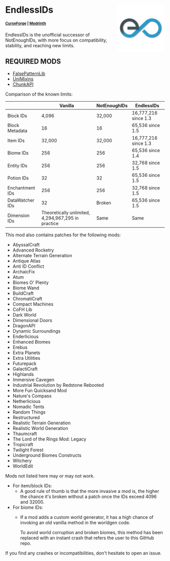 # EndlessIDs <img src="EIDSico.png" align="right" width=150>

<sup>**[CurseForge](https://www.curseforge.com/minecraft/mc-mods/endlessids) | [Modrinth](https://modrinth.com/mod/endlessids)**</sup>

EndlessIDs is the unofficial successor of NotEnoughIDs, with more focus on compatibility, stability, and reaching
new limits.

## REQUIRED MODS
- [FalsePatternLib](https://github.com/FalsePattern/FalsePatternLib)
- [UniMixins](https://github.com/LegacyModdingMC/UniMixins)
- [ChunkAPI](https://github.com/FalsePattern/ChunkAPI)

Comparison of the known limits:

|                 | Vanilla                                            | NotEnoughIDs | EndlessIDs           |
|-----------------|----------------------------------------------------|--------------|----------------------|
| Block IDs       | 4,096                                              | 32,000       | 16,777,216 since 1.3 |
| Block Metadata  | 16                                                 | 16           | 65,536 since 1.5     |
| Item  IDs       | 32,000                                             | 32,000       | 16,777,216 since 1.3 |
| Biome IDs       | 256                                                | 256          | 65,536 since 1.4     |
| Entity IDs      | 256                                                | 256          | 32,768 since 1.5     |
| Potion IDs      | 32                                                 | 32           | 65,536 since 1.5     |
| Enchantment IDs | 256                                                | 256          | 32,768 since 1.5     |
| DataWatcher IDs | 32                                                 | Broken       | 65,536 since 1.5     |
| Dimension IDs   | Theoretically unlimited, 4,294,967,295 in practice | Same         | Same                 |

This mod also contains patches for the following mods:

- AbyssalCraft
- Advanced Rocketry
- Alternate Terrain Generation
- Antique Atlas
- Anti ID Conflict
- ArchaicFix
- Atum
- Biomes O' Plenty
- Biome Wand
- BuildCraft
- ChromatiCraft
- Compact Machines
- CoFH Lib
- Dark World
- Dimensional Doors
- DragonAPI
- Dynamic Surroundings
- Enderlicious
- Enhanced Biomes
- Erebus
- Extra Planets
- Extra Utilities
- Futurepack
- GalactiCraft
- Highlands
- Immersive Cavegen
- Industrial Revolution by Redstone Rebooted
- More Fun Quicksand Mod
- Nature's Compass
- Netherlicious
- Nomadic Tents
- Random Things
- Restructured
- Realistic Terrain Generation
- Realistic World Generation
- Thaumcraft
- The Lord of the Rings Mod: Legacy
- Tropicraft
- Twilight Forest
- Underground Biomes Constructs
- Witchery
- WorldEdit

Mods not listed here may or may not work.

- For item/block IDs:
  - A good rule of thumb is that the more invasive a mod is, the higher the chance
  it's broken without a patch once the IDs exceed 4096 and 32000.
- For biome IDs:
  - If a mod adds a custom world generator, it has a high chance of invoking an old vanilla method in the worldgen code.

    To avoid world corruption and broken biomes, this method has been replaced with an instant crash that refers the 
user to this GitHub repo.

If you find any crashes or incompatibilities, don't hesitate to open an issue.
